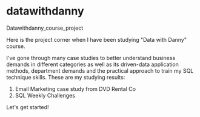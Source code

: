 # datawithdanny
Datawithdanny_course_project

Here is the project corner when I have been studying "Data with Danny" course.

I've gone through many case studies to better understand business demands in different categories as well as its driven-data application methods, department demands and the practical approach to train my SQL technique skills.
These are my studying results:
1. Email Marketing case study from DVD Rental Co
2. SQL Weekly Challenges

Let's get started!
